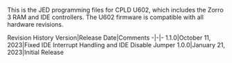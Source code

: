 This is the JED programming files for CPLD U602, which includes the Zorro 3 RAM and IDE controllers. The U602 firmware is compatible with all hardware revisions.

Revision History
Version|Release Date|Comments
-|-|-
1.1.0|October 11, 2023|Fixed IDE Interrupt Handling and IDE Disable Jumper
1.0.0|January 21, 2023|Initial Release
